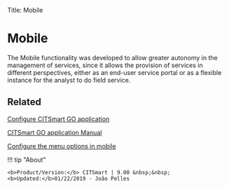 Title: Mobile

# Mobile

The Mobile functionality was developed to allow greater autonomy in the management of services, since it allows the provision of services in different perspectives, either as an end-user service portal or as a flexible instance for the analyst to do field service.


Related
------

[Configure CITSmart GO application][1]

[CITSmart GO application Manual][2]

[Configure the menu options in mobile][3]


[1]:/en-us/citsmart-platform-8/additional-features/mobile-and-field-service/configuration/configure-field-service-application.html
[2]:/en-us/citsmart-platform-8/additional-features/mobile-and-field-service/apps/citsmart-field-service-manual.html
[3]:/en-us/citsmart-platform-8/additional-features/mobile-and-field-service/configuration/configure-mobile-options.html


!!! tip "About"

    <b>Product/Version:</b> CITSmart | 9.00 &nbsp;&nbsp;
    <b>Updated:</b>01/22/2019 - João Pelles  
	

	
